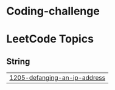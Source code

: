 # Coding-challenge
<!---LeetCode Topics Start-->
# LeetCode Topics
## String
|  |
| ------- |
| [1205-defanging-an-ip-address](https://github.com/Ranjith01111/Coding-challenge/tree/master/1205-defanging-an-ip-address) |
<!---LeetCode Topics End-->